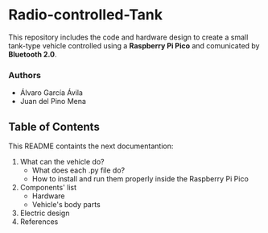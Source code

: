 # Radio-controlled-Tank

This repository includes the code and hardware design to create a small tank-type vehicle controlled using a **Raspberry Pi Pico** and comunicated by **Bluetooth 2.0**.

### Authors

- Álvaro García Ávila
- Juan del Pino Mena 

## Table of Contents
This README containts the next documentantion:

1. What can the vehicle do?
   - What does each .py file do?
   - How to install and run them properly inside the Raspberry Pi Pico
2. Components' list
   - Hardware 
   - Vehicle's body parts
3. Electric design
4. References
